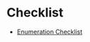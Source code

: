# Checklist
- [Enumeration Checklist](https://book.hacktricks.xyz/linux-unix/linux-privilege-escalation-checklist)

